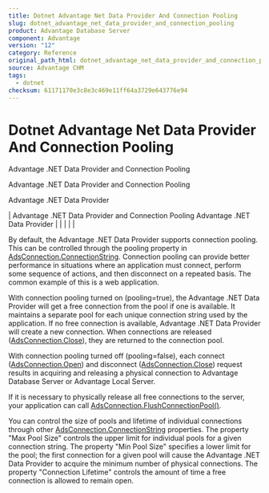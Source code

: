```yaml
---
title: Dotnet Advantage Net Data Provider And Connection Pooling
slug: dotnet_advantage_net_data_provider_and_connection_pooling
product: Advantage Database Server
component: Advantage
version: "12"
category: Reference
original_path_html: dotnet_advantage_net_data_provider_and_connection_pooling.htm
source: Advantage CHM
tags:
  - dotnet
checksum: 61171170e3c8e3c469e11ff64a3729e643776e94
---
```


# Dotnet Advantage Net Data Provider And Connection Pooling

Advantage .NET Data Provider and Connection Pooling

Advantage .NET Data Provider and Connection Pooling

Advantage .NET Data Provider

| Advantage .NET Data Provider and Connection Pooling  Advantage .NET Data Provider |  |  |  |  |

By default, the Advantage .NET Data Provider supports connection pooling. This can be controlled through the pooling property in [AdsConnection.ConnectionString](dotnet_adsconnection_connectionstring.md). Connection pooling can provide better performance in situations where an application must connect, perform some sequence of actions, and then disconnect on a repeated basis. The common example of this is a web application.

With connection pooling turned on (pooling=true), the Advantage .NET Data Provider will get a free connection from the pool if one is available. It maintains a separate pool for each unique connection string used by the application. If no free connection is available, Advantage .NET Data Provider will create a new connection. When connections are released ([AdsConnection.Close](dotnet_adsconnection_close.md)), they are returned to the connection pool.

With connection pooling turned off (pooling=false), each connect ([AdsConnection.Open](dotnet_adsconnection_open.md)) and disconnect ([AdsConnection.Close](dotnet_adsconnection_close.md)) request results in acquiring and releasing a physical connection to Advantage Database Server or Advantage Local Server.

If it is necessary to physically release all free connections to the server, your application can call [AdsConnection.FlushConnectionPool()](dotnet_adsconnection_flushconnectionpool_.md).

You can control the size of pools and lifetime of individual connections through other [AdsConnection.ConnectionString](dotnet_adsconnection_connectionstring.md) properties. The property "Max Pool Size" controls the upper limit for individual pools for a given connection string. The property "Min Pool Size" specifies a lower limit for the pool; the first connection for a given pool will cause the Advantage .NET Data Provider to acquire the minimum number of physical connections. The property "Connection Lifetime" controls the amount of time a free connection is allowed to remain open.
